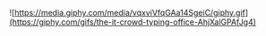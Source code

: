
![https://media.giphy.com/media/vqxviVfqGAa14SgeiC/giphy.gif](https://giphy.com/gifs/the-it-crowd-typing-office-AhjXalGPAfJg4)


<!---
JohnathanBaldera/JohnathanBaldera is a ✨ special ✨ repository because its `README.md` (this file) appears on your GitHub profile.
You can click the Preview link to take a look at your changes.
--->
